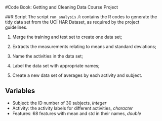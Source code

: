 #Code Book: Getting and Cleaning Data Course Project##R ScriptThe script `run_analysis.R` contains the R codes to generate the tidy data set from the UCI HAR Dataset, as required by the project guidelines.1. Merge the training and test set to create one data set;2. Extracts the measurements relating to means and standard deviations;3. Name the activities in the data set;4. Label the data set with appropriate names;5. Create a new data set of averages by each activity and subject.## Variables- Subject: the ID number of 30 subjects, *integer*- Activity: the activity labels for different activities, *character*- Features: 68 features with mean and std in their names, *double*